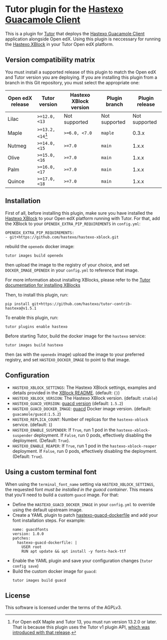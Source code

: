 Tutor plugin for the [Hastexo Guacamole Client](https://github.com/hastexo/hastexo-xblock/tree/master/hastexo_guacamole_client)
===============================================


This is a plugin for [Tutor](https://docs.tutor.overhang.io) that
deploys the [Hastexo Guacamole
Client](https://github.com/hastexo/hastexo-xblock/tree/master/hastexo_guacamole_client)
application alongside Open edX.  Using this plugin is neccessary for
running the [Hastexo
XBlock](https://github.com/hastexo/hastexo-xblock) in your Tutor Open
edX platform.

Version compatibility matrix
----------------------------

You must install a supported release of this plugin to match the Open
edX and Tutor version you are deploying. If you are installing this
plugin from a branch in this Git repository, you must select the
appropriate one:

| Open edX release | Tutor version     | Hastexo XBlock version | Plugin branch | Plugin release |
|------------------|-------------------|------------------------|---------------|----------------|
| Lilac            | `>=12.0, <13`     | Not supported          | Not supported | Not supported  |
| Maple            | `>=13.2, <14`[^1] | `>=6.0, <7.0`          | `maple`       | 0.3.x          |
| Nutmeg           | `>=14.0, <15`     | `>=7.0`                | `main`        | 1.x.x          |
| Olive            | `>=15.0, <16`     | `>=7.0`                | `main`        | 1.x.x          |
| Palm             | `>=16.0, <17`     | `>=7.0`                | `main`        | 1.x.x          |
| Quince           | `>=17.0, <18`     | `>=7.0`                | `main`        | 1.x.x          |

[^1]: For Open edX Maple and Tutor 13, you must run version 13.2.0 or
    later. That is because this plugin uses the Tutor v1 plugin API,
    [which was introduced with that
    release](https://github.com/overhangio/tutor/blob/master/CHANGELOG.md#v1320-2022-04-24).

Installation
------------

First of all, before installing this plugin, make sure you have
installed the [Hastexo
XBlock](https://github.com/hastexo/hastexo-xblock) to your Open edX
platform running with Tutor. For that, add the XBlock to your
`OPENEDX_EXTRA_PIP_REQUIREMENTS` in `config.yml`:

```
OPENEDX_EXTRA_PIP_REQUIREMENTS:
- git+https://github.com/hastexo/hastexo-xblock.git
```

rebuild the `openedx` docker image:

```
tutor images build openedx
```

then upload the image to the registry of your choice, and set
`DOCKER_IMAGE_OPENEDX` in your `config.yml` to reference that image.

For more information about installing XBlocks, please refer to the
[Tutor documentation for installing
XBlocks](https://docs.tutor.overhang.io/configuration.html#installing-extra-xblocks-and-requirements)


Then, to install this plugin, run:

```
pip install git+https://github.com/hastexo/tutor-contrib-hastexo@v1.5.1
```

To enable this plugin, run:

```
tutor plugins enable hastexo
```

Before starting Tutor, build the docker image for the `hastexo`
service:

```
tutor images build hastexo
```

then (as with the `openedx` image) upload the image to your preferred
registry, and set `HASTEXO_DOCKER_IMAGE` to point to that image.

Configuration
-------------

* `HASTEXO_XBLOCK_SETTINGS`: The Hastexo XBlock settings, examples and
  details provided in the [XBlock
  README](https://github.com/hastexo/hastexo-xblock#deployment). (default:
  `{}`)
* `HASTEXO_XBLOCK_VERSION`: The Hastexo XBlock version. (default:
  `stable`)
* `HASTEXO_GUACD_VERSION`: [guacd version](https://guacamole.apache.org/releases/) (default: `1.5.2`)
* `HASTEXO_GUACD_DOCKER_IMAGE`:
  [guacd](https://hub.docker.com/r/guacamole/guacd) Docker image version. (default:
  `guacamole/guacd:1.5.2`)
* `HASTEXO_REPLICA_COUNT`: Number of replicas for the `hastexo-xblock` service.
  (default: `1`)
* `HASTEXO_ENABLE_SUSPENDER`: If `True`, run 1 pod in the `hastexo-xblock-suspender` deployment. 
  If `False`, run 0 pods, effectively disabling the deployment. (Default: `True`).
* `HASTEXO_ENABLE_REAPER`: If `True`, run 1 pod in the `hastexo-xblock-reaper` deployment. 
  If `False`, run 0 pods, effectively disabling the deployment. (Default: `True`).

Using a custom terminal font
----------------------------

When using the `terminal_font_name` setting via `HASTEXO_XBLOCK_SETTINGS`,
the requested font *must be installed in the guacd container*. This means that you'll
need to build a custom `guacd` image. For that:
* Define the `HASTEXO_GUACD_DOCKER_IMAGE` in your `config.yml` to override using the
  default upstream image.
* Create a YAML plugin to patch [hastexo-guacd-dockerfile]() and add your font installation
  steps. For example:
  ```
  name: guacdfonts
  version: 1.0.0
  patches:
    hastexo-guacd-dockerfile: |
      USER root
      RUN apt update && apt install -y fonts-hack-ttf
  ```
* Enable the YAML plugin and save your configuration changes (`tutor config save`)
* Build the custom docker image for `guacd`:
  ```
  tutor images build guacd
  ```

License
-------

This software is licensed under the terms of the AGPLv3.
